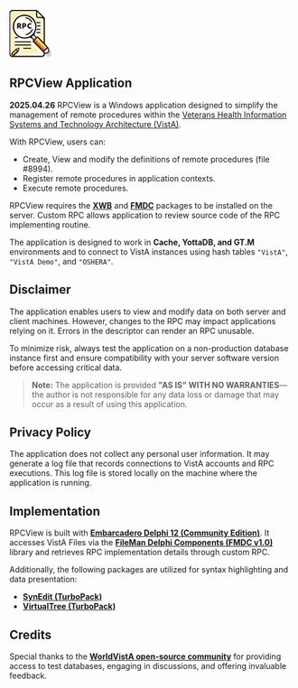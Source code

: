 ![RPC View](RPCView-10.png)

## RPCView Application
**2025.04.26**
RPCView is a Windows application designed to simplify the management of remote procedures within the [Veterans Health Information Systems and Technology Architecture (VistA)](https://en.wikipedia.org/wiki/VistA).

With RPCView, users can:
- Create, View and modify the definitions of remote procedures (file #8994).
- Register remote procedures in application contexts.
- Execute remote procedures.

RPCView requires the [**XWB**](https://github.com/WorldVistA/VistA/tree/master/Packages/RPC%20Broker) and [**FMDC**](https://github.com/WorldVistA/VistA/tree/master/Packages/FileMan%20Delphi%20Components) packages to be installed on the server. Custom RPC allows application to review source code of the RPC implementing routine.

The application is designed to work in **Cache, YottaDB, and GT.M** environments and to connect to VistA instances using hash tables `"VistA"`, `"VistA Demo"`, and `"OSHERA"`.

## Disclaimer
The application enables users to view and modify data on both server and client machines. However, changes to the RPC may impact applications relying on it. Errors in the descriptor can render an RPC unusable.

To minimize risk, always test the application on a non-production database instance first and ensure compatibility with your server software version before accessing critical data.

> **Note:** The application is provided **"AS IS" WITH NO WARRANTIES**—the author is not responsible for any data loss or damage that may occur as a result of using this application.

## Privacy Policy
The application does not collect any personal user information. It may generate a log file that records connections to VistA accounts and RPC executions. This log file is stored locally on the machine where the application is running.

## Implementation
RPCView is built with [**Embarcadero Delphi 12 (Community Edition)**](https://www.embarcadero.com/free-tools). It accesses VistA Files via the [**FileMan Delphi Components (FMDC v1.0)**](https://www.va.gov/vdl/documents/Infrastructure/Fileman_Delphi_Comp_(FMDC)/fmdc1_0gs.pdf) library and retrieves RPC implementation details through custom RPC.

Additionally, the following packages are utilized for syntax highlighting and data presentation:
- [**SynEdit (TurboPack)**](https://github.com/TurboPack/SynEdit/releases)
- [**VirtualTree (TurboPack)**](https://github.com/TurboPack/VirtualTreeView)

## Credits
Special thanks to the [**WorldVistA open-source community**](https://worldvista.org/) for providing access to test databases, engaging in discussions, and offering invaluable feedback.

